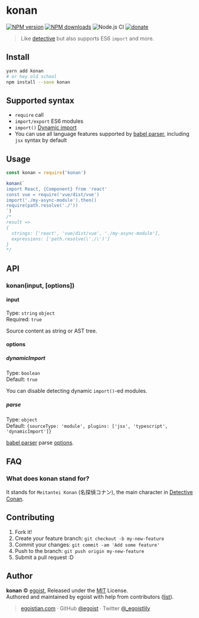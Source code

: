 # konan

[![NPM version](https://img.shields.io/npm/v/konan.svg?style=flat)](https://npmjs.com/package/konan) [![NPM downloads](https://img.shields.io/npm/dm/konan.svg?style=flat)](https://npmjs.com/package/konan) ![Node.js CI](https://github.com/egoist/konan/workflows/Node.js%20CI/badge.svg) [![donate](https://img.shields.io/badge/$-donate-ff69b4.svg?maxAge=2592000&style=flat)](https://github.com/egoist/donate)

> Like [detective](https://github.com/substack/node-detective) but also supports ES6 `import` and more.

## Install

```bash
yarn add konan
# or hey old school
npm install --save konan
```

## Supported syntax

- `require` call
- `import/export` ES6 modules
- `import()` [Dynamic import](https://github.com/tc39/proposal-dynamic-import)
- You can use all language features supported by [babel parser](https://github.com/babel/babel/tree/master/packages/babel-parser), including `jsx` syntax by default

## Usage

```js
const konan = require('konan')

konan(`
import React, {Component} from 'react'
const vue = require('vue/dist/vue')
import('./my-async-module').then()
require(path.resolve('./'))
`)
/*
result =>
{
  strings: ['react', 'vue/dist/vue', './my-async-module'],
  expressions: ['path.resolve(\'./\')']
}
*/
```

## API

### konan(input, [options])

#### input

Type: `string` `object`<br>
Required: `true`

Source content as string or AST tree.

#### options

##### dynamicImport

Type: `boolean`<br>
Default: `true`

You can disable detecting dynamic `import()`-ed modules.

##### parse

Type: `object`<br>
Default: `{sourceType: 'module', plugins: ['jsx', 'typescript', 'dynamicImport']}`

[babel parser](https://github.com/babel/babel/tree/master/packages/babel-parser) parse [options](https://babeljs.io/docs/en/next/babel-parser.html#options).

## FAQ

### What does konan stand for?

It stands for `Meitantei Konan` (名探偵コナン), the main character in [Detective Conan](https://en.wikipedia.org/wiki/Case_Closed).

## Contributing

1. Fork it!
2. Create your feature branch: `git checkout -b my-new-feature`
3. Commit your changes: `git commit -am 'Add some feature'`
4. Push to the branch: `git push origin my-new-feature`
5. Submit a pull request :D


## Author

**konan** © [egoist](https://github.com/egoist), Released under the [MIT](./LICENSE) License.<br>
Authored and maintained by egoist with help from contributors ([list](https://github.com/egoist/konan/contributors)).

> [egoistian.com](https://egoistian.com) · GitHub [@egoist](https://github.com/egoist) · Twitter [@_egoistlily](https://twitter.com/_egoistlily)
